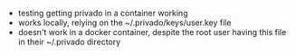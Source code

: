 * testing getting privado in a container working
* works locally, relying on the ~/.privado/keys/user.key file
* doesn't work in a docker container, despite the root user having this file in their ~/.privado directory
